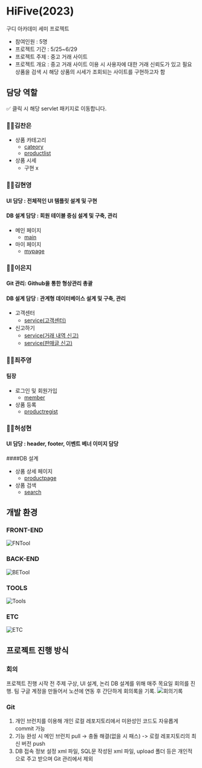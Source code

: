 # HiFive(2023)
구디 아카데미 세미 프로젝트
* 참여인원 : 5명
* 프로젝트 기간 : 5/25~6/29
* 프로젝트 주제 : 중고 거래 사이트
* 프로젝트 개요 : 중고 거래 사이트 이용 시 사용자에 대한 거래 신뢰도가 있고 필요 상품을 검색 시 해당 상품의 시세가 조회되는 사이트를 구현하고자 함
## 담당 역할
✅ 클릭 시 해당 servlet 패키지로 이동합니다.
### 👨‍💻김찬은
* 상품 카테고리
  * [cateory](https://github.com/leebib1/SemiProject_GDJ64/tree/main/semi-hifive/src/main/java/com/semi/category)
  * [productlist](https://github.com/leebib1/SemiProject_GDJ64/tree/main/semi-hifive/src/main/java/com/semi/productlist)
* 상품 시세
  * 구현 x
### 👩‍💻김현영
#### UI 담당 : 전체적인 UI 템플릿 설계 및 구현
#### DB 설계 담당 : 회원 테이블 중심 설계 및 구축, 관리
* 메인 페이지
  * [main](https://github.com/leebib1/SemiProject_GDJ64/tree/main/semi-hifive/src/main/java/com/semi/main)
* 마이 페이지
  * [mypage](https://github.com/leebib1/SemiProject_GDJ64/tree/main/semi-hifive/src/main/java/com/semi/mypage)
### 👩‍💻이은지
#### Git 관리: Github을 통한 형상관리 총괄
#### DB 설계 담당 : 관계형 데이터베이스 설계 및 구축, 관리
* 고객센터
  * [service(고객센터)](https://github.com/leebib1/SemiProject_GDJ64/tree/main/semi-hifive/src/main/java/com/semi/sc/board/controller)
* 신고하기
  * [service(거래 내역 신고)](https://github.com/leebib1/SemiProject_GDJ64/tree/main/semi-hifive/src/main/java/com/semi/sc/inquiry/controller)
  * [service(판매글 신고)](https://github.com/leebib1/SemiProject_GDJ64/tree/main/semi-hifive/src/main/java/com/semi/sc/report/controller)
### 👨‍💻최주영
#### 팀장
* 로그인 및 회원가입
  * [member](https://github.com/leebib1/SemiProject_GDJ64/tree/main/semi-hifive/src/main/java/com/semi/member)
* 상품 등록
  * [productregist](https://github.com/leebib1/SemiProject_GDJ64/tree/main/semi-hifive/src/main/java/com/semi/productregist)
### 👨‍💻허성현
#### UI 담당 : header, footer, 이벤트 베너 이미지 담당
####DB 설계
* 상품 상세 페이지
  * [productpage](https://github.com/leebib1/SemiProject_GDJ64/tree/main/semi-hifive/src/main/java/com/semi/productpage)
* 상품 검색
  * [search](https://github.com/leebib1/SemiProject_GDJ64/tree/main/semi-hifive/src/main/java/com/semi/search)
## 개발 환경
### FRONT-END
![FNTool](https://github.com/leebib1/SemiProject_GDJ64/assets/128957257/c1fb4ad1-9ac4-46b5-8509-d89360268fd6)
### BACK-END
![BETool](https://github.com/leebib1/SemiProject_GDJ64/assets/128957257/32d9f5f6-b55e-4316-88a7-537d754a5758)
### TOOLS
![Tools](https://github.com/leebib1/SemiProject_GDJ64/assets/128957257/939e1151-2809-4638-b37a-4407b4fee9cb)
### ETC
![ETC](https://github.com/leebib1/SemiProject_GDJ64/assets/128957257/78cc4589-38f4-48a2-a8d2-67a1450ee3d3)

## 프로젝트 진행 방식
### 회의
프로젝트 진행 시작 전 주제 구상, UI 설계, 논리 DB 설계를 위해 매주 목요일 회의를 진행.
팀 구글 계정을 만들어서 노션에 연동 후 간단하게 회의록을 기록.
![회의기록](https://github.com/leebib1/SemiProject_GDJ64/assets/128957257/779d08e7-5748-4ebe-8dc5-ae2d31f774d3)
### Git
1. 개인 브런치를 이용해 개인 로컬 레포지토리에서 미완성인 코드도 자유롭게 commit 가능
2. 기능 완성 시 메인 브런치 pull -> 충돌 해결(없을 시 패스) -> 로컬 레포지토리의 최신 버전 push
3. DB 접속 정보 설정 xml 파일, SQL문 작성된 xml 파일, upload 폴더 등은 개인적으로 주고 받으며 Git 관리에서 제외
